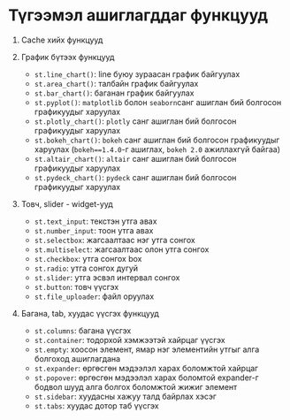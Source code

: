 # Түгээмэл ашиглагддаг функцууд

1. Cache хийх функцууд


2. График бүтээх функцууд
    - `st.line_chart()`: line буюу зураасан график байгуулах
    - `st.area_chart()`: талбайн график байгуулах
    - `st.bar_chart()`: баганан график байгуулах
    - `st.pyplot()`: `matplotlib` болон `seaborn`санг ашиглан бий болгосон графикуудыг харуулах
    - `st.plotly_chart()`: `plotly` санг ашиглан бий болгосон графикуудыг харуулах
    - `st.bokeh_chart()`: `bokeh` санг ашиглан бий болгосон графикуудыг харуулах (`bokeh==1.4.0`-г ашиглах, `bokeh 2.0` ажиллахгүй байгаа)
    - `st.altair_chart()`: `altair` санг ашиглан бий болгосон графикуудыг харуулах
    - `st.pydeck_chart()`: `pydeck` санг ашиглан бий болгосон графикуудыг харуулах

3. Товч, slider - widget-ууд
    - `st.text_input`: текстэн утга авах
    - `st.number_input`: тоон утга авах
    - `st.selectbox`: жагсаалтаас нэг утга сонгох
    - `st.multiselect`: жагсаалтаас олон утга сонгох
    - `st.checkbox`: утга сонгох box
    - `st.radio`: утга сонгох дугуй
    - `st.slider`: утга эсвэл интервал сонгох
    - `st.button`: товч үүсгэх
    - `st.file_uploader`: файл оруулах

4. Багана, tab, хуудас үүсгэх функцууд
    - `st.columns`: багана үүсгэх
    - `st.container`: тодорхой хэмжээтэй хайрцаг үүсгэх
    - `st.empty`: хоосон элемент, ямар нэг элементийн утгыг алга болгоход ашиглагдана
    - `st.expander`: өргөсгөн мэдээлэл харах боломжтой хайрцаг
    - `st.popover`: өргөсгөн мэдээлэл харах боломтой expander-г бодвол шууд алга болгох боломжтой жижиг элемент
    - `st.sidebar`: хуудасны хажуу талд байрлах хэсэг
    - `st.tabs`: хуудас дотор таб үүсгэх